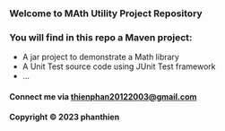 ### Welcome to MAth Utility Project Repository

### You will find in this repo a Maven project: 
* A jar project to demonstrate a Math library 
* A Unit Test source code using JUnit Test framework
* ...

#### Connect me via thienphan20122003@gmail.com 

#### Copyright &#169; 2023 phanthien 
